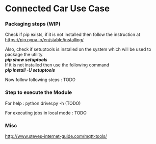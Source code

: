 # Connected Car Use Case

### Packaging steps (WIP)
Check if pip exists, if it is not installed then follow the instruction at  https://pip.pypa.io/en/stable/installing/

Also, check if setuptools is installed on the system which will be used to package the utility. \
***pip show setuptools***\
If it is not installed then use the following command \
***pip install -U setuptools***

Now follow following steps :
TODO

### Step to execute the Module


For help :
python driver.py -h (TODO)


For executing jobs in local mode :
TODO





### Misc 

http://www.steves-internet-guide.com/mqtt-tools/